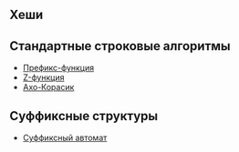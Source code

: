 ## Хеши

## Стандартные строковые алгоритмы

  - [Префикс-функция](Префикс-функция "wikilink")
  - [Z-функция](Z-функция "wikilink")
  - [Ахо-Корасик](Ахо-Корасик "wikilink")

## Суффиксные структуры

  - [Суффиксный автомат](Суффиксный_автомат "wikilink")